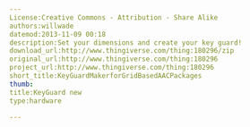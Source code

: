 ```yaml
---
License:Creative Commons - Attribution - Share Alike
authors:willwade
datemod:2013-11-09 00:18
description:Set your dimensions and create your key guard!
download_url:http://www.thingiverse.com/thing:180296/zip
original_url:http://www.thingiverse.com/thing:180296
project_url:http://www.thingiverse.com/thing:180296
short_title:KeyGuardMakerforGridBasedAACPackages
thumb:
title:KeyGuard new
type:hardware

---
```

